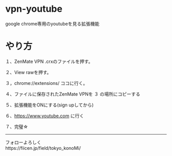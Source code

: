 # vpn-youtube
google chrome専用のyoutubeを見る拡張機能

# やり方

１、ZenMate VPN .crxのファイルを押す。

２、View rawを押す。

３，chrome://extensions/
ココに行く。

４、ファイルに保存されたZenMate VPNを ３ の場所にコピーする

５、拡張機能をONにする(sign upしてから)

６、https://www.youtube.com
に行く

７、完璧☆

---
<div style=”line-height: 1;”>
フォローよろしく
  <br>
https://fiicen.jp/field/tokyo_konoMi/
 <br>
</div>
